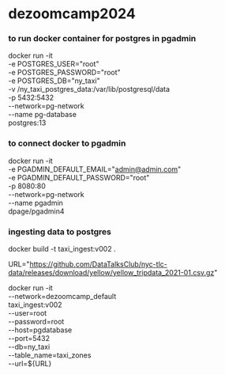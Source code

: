 # dezoomcamp2024


### to run docker container for postgres in pgadmin
  docker run -it \
  -e POSTGRES_USER="root" \
  -e POSTGRES_PASSWORD="root" \
  -e POSTGRES_DB="ny_taxi" \
  -v /ny_taxi_postgres_data:/var/lib/postgresql/data \
  -p 5432:5432 \
  --network=pg-network \
  --name pg-database \
  postgres:13

### to connect docker to pgadmin
docker run -it \
  -e PGADMIN_DEFAULT_EMAIL="admin@admin.com" \
  -e PGADMIN_DEFAULT_PASSWORD="root" \
  -p 8080:80 \
  --network=pg-network \
  --name  pgadmin \
  dpage/pgadmin4


### ingesting data to postgres 
  docker build -t taxi_ingest:v002 .

  URL="https://github.com/DataTalksClub/nyc-tlc-data/releases/download/yellow/yellow_tripdata_2021-01.csv.gz"

  docker run -it \
    --network=dezoomcamp_default \
    taxi_ingest:v002 \
      --user=root \
      --password=root \
      --host=pgdatabase \
      --port=5432 \
      --db=ny_taxi \
      --table_name=taxi_zones \
      --url=${URL}  

